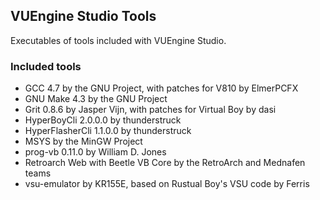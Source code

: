 ## VUEngine Studio Tools

Executables of tools included with VUEngine Studio.

### Included tools

- GCC 4.7 by the GNU Project, with patches for V810 by ElmerPCFX
- GNU Make 4.3 by the GNU Project
- Grit 0.8.6 by Jasper Vijn, with patches for Virtual Boy by dasi
- HyperBoyCli 2.0.0.0 by thunderstruck
- HyperFlasherCli 1.1.0.0 by thunderstruck
- MSYS by the MinGW Project
- prog-vb 0.11.0 by William D. Jones
- Retroarch Web with Beetle VB Core by the RetroArch and Mednafen teams
- vsu-emulator by KR155E, based on Rustual Boy's VSU code by Ferris
